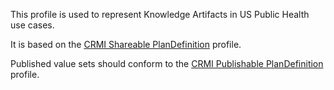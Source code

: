 This profile is used to represent Knowledge Artifacts in US Public Health use cases.

It is based on the [CRMI Shareable PlanDefinition]({{site.data.fhir.ver.hl7fhiruvcrmi}}StructureDefinition-crmi-shareableplandefinition.html) profile.

Published value sets should conform to the [CRMI Publishable PlanDefinition]({{site.data.fhir.ver.hl7fhiruvcrmi}}/StructureDefinition-crmi-publishableplandefinition.html) profile.